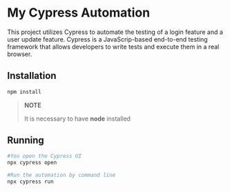 # My Cypress Automation

This project utilizes Cypress to automate the testing of a login feature and a user update feature. Cypress is a JavaScrip-based end-to-end testing framework that allows developers to write tests and execute them in a real browser. 

## Installation
```bash
npm install
```
> **NOTE**
> 
> It is necessary to have **node** installed
>

## Running
```bash
#You open the Cypress UI
npx cypress open

#Run the automation by command line
npx cypress run
```
